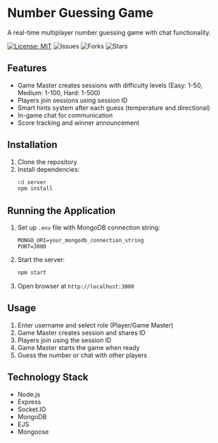 # Number Guessing Game

A real-time multiplayer number guessing game with chat functionality.

[![License: MIT](https://img.shields.io/github/license/Mikatech-Dev/guessing-game-js?style=for-the-badge&color=cyan)](https://opensource.org/licenses/MIT)
![Issues](https://img.shields.io/github/issues/Mikatech-Dev/guessing-game-js?style=for-the-badge&color=purple)
![Forks](https://img.shields.io/github/forks/MikaTech-dev/number-guessing-game-js?style=for-the-badge&color=purple)
![Stars](https://img.shields.io/github/stars/Mikatech-Dev/guessing-game-js?style=for-the-badge&color=purple)


## Features

- Game Master creates sessions with difficulty levels (Easy: 1-50, Medium: 1-100, Hard: 1-500)
- Players join sessions using session ID
- Smart hints system after each guess (temperature and directional)
- In-game chat for communication
- Score tracking and winner announcement

## Installation

1. Clone the repository
2. Install dependencies:
   ```bash
   cd server
   npm install
   ```

## Running the Application

1. Set up `.env` file with MongoDB connection string:
   ```
   MONGO_URI=your_mongodb_connection_string
   PORT=3000
   ```
2. Start the server:
   ```bash
   npm start
   ```
3. Open browser at `http://localhost:3000`

## Usage

1. Enter username and select role (Player/Game Master)
2. Game Master creates session and shares ID
3. Players join using the session ID
4. Game Master starts the game when ready
5. Guess the number or chat with other players

## Technology Stack

- Node.js
- Express
- Socket.IO
- MongoDB
- EJS
- Mongoose


